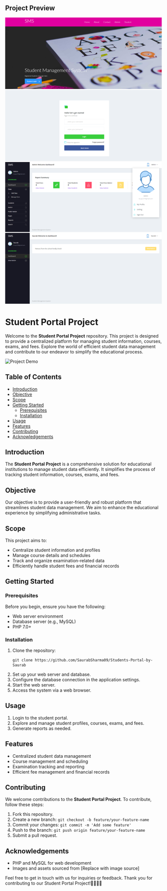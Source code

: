 <!DOCTYPE html>
<html lang="en">
<head>
<meta charset="UTF-8">
<meta name="viewport" content="width=device-width, initial-scale=1.0">

<link rel="stylesheet" href="styles.css">
</head>
<body>
<!-- ... Rest of your content ... -->

<div id="project-preview" class="section">
  <h2 class="section-title">Project Preview</h2>
  <div class="image-grid"   >
    <img src="https://github.com/SaurabSharma09/Students-Portal-by-Saurab/blob/main/Preview/image%20(1).png" alt="Preview 1">
    <img src="https://github.com/SaurabSharma09/Students-Portal-by-Saurab/blob/main/Preview/image.png" alt="Preview 2">
    <img src="https://github.com/SaurabSharma09/Students-Portal-by-Saurab/blob/main/Preview/image%20(3).png" alt="Preview 3">
    <img src="https://github.com/SaurabSharma09/Students-Portal-by-Saurab/blob/main/Preview/image%20(4).png" alt="Preview 4">
  </div>
</div>

<!-- ... Rest of your content ... -->

</body>
</html>


<h1 class="title">Student Portal Project</h1>

<div class="centered">
    <p class="intro">Welcome to the <strong>Student Portal Project</strong> repository. This project is designed to provide a centralized platform for managing student information, courses, exams, and fees. Explore the world of efficient student data management and contribute to our endeavor to simplify the educational process.</p>
</div>

<div class="centered">
    <!-- Replace with an image related to your Student Portal -->
    <img src="demo.gif" alt="Project Demo" width="800">
</div>

<h2 class="section-title">Table of Contents</h2>
<ul class="table-of-contents">
    <li><a href="#introduction">Introduction</a></li>
    <li><a href="#objective">Objective</a></li>
    <li><a href="#scope">Scope</a></li>
    <li><a href="#getting-started">Getting Started</a>
        <ul>
            <li><a href="#prerequisites">Prerequisites</a></li>
            <li><a href="#installation">Installation</a></li>
        </ul>
    </li>
    <li><a href="#usage">Usage</a></li>
    <li><a href="#features">Features</a></li>
    <li><a href="#contributing">Contributing</a></li>
    <li><a href="#acknowledgements">Acknowledgements</a></li>
</ul>

<div id="introduction" class="section">
    <h2 class="section-title">Introduction</h2>
    <p>The <strong>Student Portal Project</strong> is a comprehensive solution for educational institutions to manage student data efficiently. It simplifies the process of tracking student information, courses, exams, and fees.</p>
</div>

<div id="objective" class="section">
    <h2 class="section-title">Objective</h2>
    <p>Our objective is to provide a user-friendly and robust platform that streamlines student data management. We aim to enhance the educational experience by simplifying administrative tasks.</p>
</div>

<div id="scope" class="section">
    <h2 class="section-title">Scope</h2>
    <p>This project aims to:</p>
    <ul>
        <li>Centralize student information and profiles</li>
        <li>Manage course details and schedules</li>
        <li>Track and organize examination-related data</li>
        <li>Efficiently handle student fees and financial records</li>
    </ul>
</div>

<div id="getting-started" class="section">
    <h2 class="section-title">Getting Started</h2>
    <div class="subsection">
        <h3 class="subsection-title">Prerequisites</h3>
        <p>Before you begin, ensure you have the following:</p>
        <ul>
            <li>Web server environment</li>
            <li>Database server (e.g., MySQL)</li>
            <li>PHP 7.0+</li>
        </ul>
    </div>
    <div class="subsection">
        <h3 class="subsection-title">Installation</h3>
        <ol>
            <li>Clone the repository:</li>
            <pre><code>git clone https://github.com/SaurabSharma09/Students-Portal-by-Saurab</code></pre>
            <li>Set up your web server and database.</li>
            <li>Configure the database connection in the application settings.</li>
            <li>Start the web server.</li>
            <li>Access the system via a web browser.</li>
        </ol>
    </div>
</div>

<div id="usage" class="section">
    <h2 class="section-title">Usage</h2>
    <ol>
        <li>Login to the student portal.</li>
        <li>Explore and manage student profiles, courses, exams, and fees.</li>
        <li>Generate reports as needed.</li>
    </ol>
</div>

<div id="features" class="section">
    <h2 class="section-title">Features</h2>
    <ul>
        <li>Centralized student data management</li>
        <li>Course management and scheduling</li>
        <li>Examination tracking and reporting</li>
        <li>Efficient fee management and financial records</li>
    </ul>
</div>

<div id="contributing" class="section">
    <h2 class="section-title">Contributing</h2>
    <p>We welcome contributions to the <strong>Student Portal Project</strong>. To contribute, follow these steps:</p>
    <ol>
        <li>Fork this repository.</li>
        <li>Create a new branch: <code>git checkout -b feature/your-feature-name</code></li>
        <li>Commit your changes: <code>git commit -m 'Add some feature'</code></li>
        <li>Push to the branch: <code>git push origin feature/your-feature-name</code></li>
        <li>Submit a pull request.</li>
    </ol>
</div>

<div id="acknowledgements" class="section">
    <h2 class="section-title">Acknowledgements</h2>
    <ul>
        <li>PHP and MySQL for web development</li>
        <li>Images and assets sourced from [Replace with image source]</li>
    </ul>
</div>

<div class="centered">
    <p class="outro">Feel free to get in touch with us for inquiries or feedback. Thank you for contributing to our Student Portal Project!🧑🏻‍🎓📑</p>
</div>

</body>
</html>
